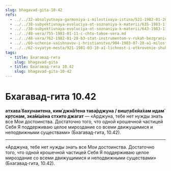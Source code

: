 ```yaml
---
slug: bhagavad-gita-10-42
refs:
  - ../../32-absolyutnaya-garmoniya-i-milostivaya-istina/521-1982-01-20-b2-svyaz-s-krishnoj-istochnik-vseh-sovershenstv-stih-bilvamangala.md
  - ../../38-subyektivnaya-evoluciya-ot-soznaniya-k-materii/635-1983-11-23-b4-vzaimodejstvie-krishny-baladeva-i-radharani.md
  - ../../38-subyektivnaya-evoluciya-ot-soznaniya-k-materii/643-1983-11-28-a2-chast-bezgranichnogo-takzhe-bezgranichna.md
  - ../../48-vera/755-1983-01-11-c-chto-takoe-vera.md
  - ../../48-vera/762-1982-01-28-b3-stat-instrumentom-v-rukah-bezgranichnogo.md
  - ../../60-uchenie-vaishnavov-i-hristianstvo/904-1983-07-28-a1-milost-vyshe-spravedlivosti-i-oppozitsiya-chast-garmonii-v-hristianstve-i-vajshnavizme.md
  - ../../62-svyatye-mesta/921-1981-03-10-a1-lichnost-i-otkrovenie-shukadeva-gosvami.md
tags:
  - title: Бхагавад-гита
    slug: bhagavad-gita
  - title: Бхагавад-гита 10.42
    slug: bhagavad-gita-10-42
---
```


# Бхагавад-гита 10.42

**атхава̄ бахунаитена, ким̇ джн̃а̄тена тава̄рджуна / виш̣т̣абхйа̄хам идам̇ кр̣тснам, эка̄м̇ш́ена стхито джагат** — «Арджуна, тебе нет нужды знать все Мои достоинства. Достаточно того, что одной крошечной частицей Себя Я поддерживаю целое мироздание со всеми движущимися и неподвижными существами» (Бхагавад-гита, 10.42).

---

«Арджуна, тебе нет нужды знать все Мои достоинства. Достаточно того, что одной крошечной частицей Себя Я поддерживаю целое мироздание со всеми движущимися и неподвижными существами» (Бхагавад-гита, 10.42).
